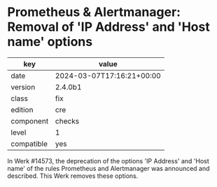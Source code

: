 [//]: # (werk v2)
# Prometheus & Alertmanager: Removal of 'IP Address' and 'Host name' options

key        | value
---------- | ---
date       | 2024-03-07T17:16:21+00:00
version    | 2.4.0b1
class      | fix
edition    | cre
component  | checks
level      | 1
compatible | yes

In Werk #14573, the deprecation of the options 'IP Address' and 'Host name' of the rules Prometheus
and Alertmanager was announced and described. This Werk removes these options.

